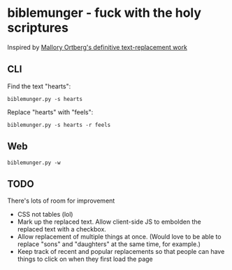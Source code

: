 # biblemunger - fuck with the holy scriptures

Inspired by [Mallory Ortberg's definitive text-replacement work](http://the-toast.net/tag/bible-verses/)

## CLI

Find the text "hearts": 

    biblemunger.py -s hearts

Replace "hearts" with "feels":

    biblemunger.py -s hearts -r feels

## Web

    biblemunger.py -w

## TODO

There's lots of room for improvement

- CSS not tables (lol)
- Mark up the replaced text. Allow client-side JS to embolden the replaced text with a checkbox.
- Allow replacement of multiple things at once.
  (Would love to be able to replace "sons" and "daughters" at the same time, for example.)
- Keep track of recent and popular replacements so that people can have things to click on when they first load the page
